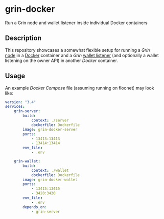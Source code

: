 # grin-docker
Run a Grin node and wallet listener inside individual Docker containers

## Description
This repository showcases a somewhat flexible setup for running a _Grin_ [node](https://github.com/mimblewimble/grin) in a [Docker](https://www.docker.com/) container and a _Grin_ [wallet listener](https://github.com/mimblewimble/grin-wallet) (and optionally a wallet listening on the owner API) in another _Docker_ container.

## Usage
An example _Docker Compose_ file (assuming running on floonet) may look like:

```yaml
version: "3.4"
services:
    grin-server:
        build:
            context: ./server
            dockerfile: Dockerfile
        image: grin-docker-server
        ports:
            - 13413:13413
            - 13414:13414
        env_file:
            - .env

    grin-wallet:
        build:
            context: ./wallet
            dockerfile: Dockerfile
        image: grin-docker-wallet
        ports:
            - 13415:13415
            - 3420:3420
        env_file:
            - .env
        depends_on:
            - grin-server
```
